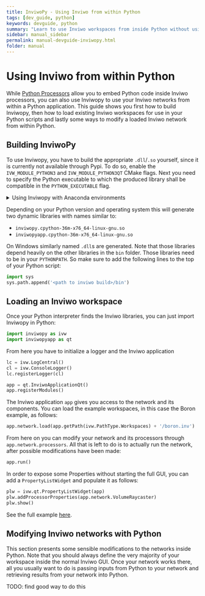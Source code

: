 ```yaml
---
title: InviwoPy - Using Inviwo from within Python
tags: [dev_guide, python]
keywords: devguide, python
summary: "Learn to use Inviwo workspaces from inside Python without using the GUI"
sidebar: manual_sidebar
permalink: manual-devguide-inviwopy.html
folder: manual
---
```

# Using Inviwo from within Python
While [Python Processors](manual-devguide-python-processors.html) allow you to embed Python code inside Inviwo processors, you can also use Inviwopy to use your Inviwo networks from within a Python application. This guide shows you first how to build Inviwopy, then how to load existing Inviwo workspaces for use in your Python scripts and lastly some ways to modify a loaded Inviwo network from within Python.

## Building InviwoPy
To use Inviwopy, you have to build the appropriate `.dll`/`.so` yourself, since it is currently not available through Pypi. To do so, enable the `IVW_MODULE_PYTHON3` and `IVW_MODULE_PYTHON3QT` CMake flags. Next you need to specify the Python executable to which the produced library shall be compatible in the `PYTHON_EXECUTABLE` flag.
<details>
<summary>
Using Inviwopy with Anaconda environments
</summary>
<p>

1. Set the `PYTHON_EXECUTABLE` flag to your environment's executable (e.g. `~/.conda/envs/inviwo/bin/python3`)

2. If not set automatically, also adapt the `PYTHON_LIBRARY` flag to `<conda env>/lib/libpython3.6m.so` (according to your Python version).

</p>
</details>

 Depending on your Python version and operating system this will generate two dynamic libraries with names similar to:
- `inviwopy.cpython-36m-x76_64-linux-gnu.so`
- `inviwopyapp.cpython-36m-x76_64-linux-gnu.so`

On Windows similarly named `.dll`s are generated. Note that those libraries depend heavily on the other libraries in the `bin` folder. Those libraries need to be in your `PYTHONPATH`.
So make sure to add the following lines to the top of your Python script:
```python
import sys
sys.path.append('<path to inviwo build>/bin')
```


## Loading an Inviwo workspace
Once your Python interpreter finds the Inviwo libraries, you can just import Inviwopy in Python:
```python
import inviwopy as ivw
import inviwopyapp as qt
```

From here you have to initialize a logger and the Inviwo application

```python
lc = ivw.LogCentral()
cl = ivw.ConsoleLogger()
lc.registerLogger(cl)

app = qt.InviwoApplicationQt()
app.registerModules()
```
The Inviwo application `app` gives you access to the network and its components. You can load the example workspaces, in this case the Boron example, as follows:
```python
app.network.load(app.getPath(ivw.PathType.Workspaces) + '/boron.inv')
```

From here on you can modify your network and its processors through `app.network.processors`. All that is left to do is to actually run the network, after possible modifications have been made:
```python
app.run()
```


In order to expose some Properties without starting the full GUI, you can add a `PropertyListWidget` and populate it as follows:
```python
plw = ivw.qt.PropertyListWidget(app)
plw.addProcessorProperties(app.network.VolumeRaycaster)
plw.show()
```

See the full example [here](https://github.com/inviwo/inviwo/blob/master/apps/inviwopyapp/inviwo.py).


## Modifying Inviwo networks with Python
This section presents some sensible modifications to the networks inside Python. Note that you should always define the very majority of your workspace inside the normal Inviwo GUI. Once your network works there, all you usually want to do is passing inputs from Python to your network and retrieving results from your network into Python.

TODO: find good way to do this
